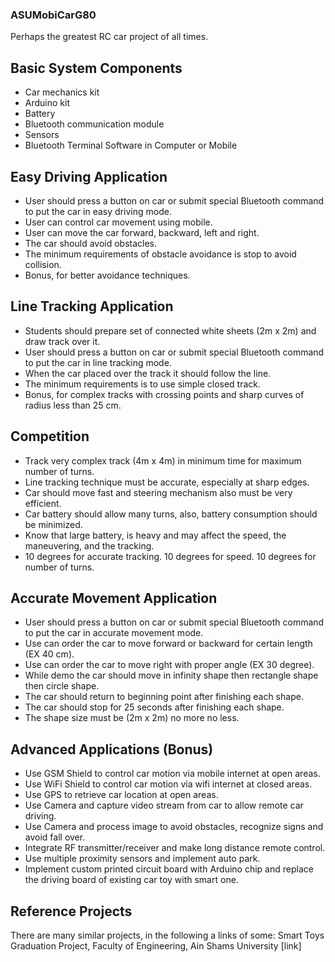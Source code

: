### ASUMobiCarG80
Perhaps the greatest RC car project of all times.


## Basic System Components
- Car mechanics kit
- Arduino kit
- Battery
- Bluetooth communication module
- Sensors
- Bluetooth Terminal Software in Computer or Mobile

## Easy Driving Application
- User should press a button on car or submit special Bluetooth command to put the car in easy driving mode.
- User can control car movement using mobile.
- User can move the car forward, backward, left and right.
- The car should avoid obstacles. 
- The minimum requirements of obstacle avoidance is stop to avoid collision.
- Bonus, for better avoidance techniques.

## Line Tracking Application
- Students should prepare set of connected white sheets (2m x 2m) and draw track over it.
- User should press a button on car or submit special Bluetooth command to put the car in line tracking mode.
- When the car placed over the track it should follow the line.
- The minimum requirements is to use simple closed track.
- Bonus, for complex tracks with crossing points and sharp curves of radius less than 25 cm.

## Competition
- Track very complex track (4m x 4m) in minimum time for maximum number of turns.
- Line tracking technique must be accurate, especially at sharp edges.
- Car should move fast and steering mechanism also must be very efficient.
- Car battery should allow many turns, also, battery consumption should be minimized.
- Know that large battery, is heavy and may affect the speed, the maneuvering, and the tracking.
- 10 degrees for accurate tracking. 10 degrees for speed. 10 degrees for number of turns.

## Accurate Movement Application
- User should press a button on car or submit special Bluetooth command to put the car in accurate movement mode.
- Use can order the car to move forward or backward for certain length (EX 40 cm).
- Use can order the car to move right with proper angle (EX 30 degree).
- While demo the car should move in infinity shape then rectangle shape then circle shape.
- The car should return to beginning point after finishing each shape.
- The car should stop for 25 seconds after finishing each shape.
- The shape size must be (2m x 2m) no more no less.

## Advanced Applications (Bonus)
- Use GSM Shield to control car motion via mobile internet at open areas.
- Use WiFi Shield to control car motion via wifi internet at closed areas.
- Use GPS to retrieve car location at open areas.
- Use Camera and capture video stream from car to allow remote car driving.
- Use Camera and process image to avoid obstacles, recognize signs and avoid fall over.
- Integrate RF transmitter/receiver and make long distance remote control.
- Use multiple proximity sensors and implement auto park.
- Implement custom printed circuit board with Arduino chip and replace the driving board of existing car toy with smart one.

## Reference Projects
There are many similar projects, in the following a links of some:
Smart Toys Graduation Project, Faculty of Engineering, Ain Shams University [link]
